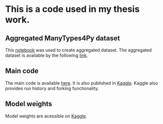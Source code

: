 # This is a code used in my thesis work.

## Aggregated ManyTypes4Py dataset
This [notebook](https://www.kaggle.com/code/aidarkhuzin1/creatingdataset) was used to create aggregated dataset. The aggregated dataset is available by the following [link](https://www.kaggle.com/datasets/aidarkhuzin1/manytypes4pyaggregated).

## Main code
The main code is available [here](codebertdsl.ipynb). It is also published in [Kaggle](https://www.kaggle.com/aidarkhuzin/codebertdsl-final). Kaggle also provides run history and forking functionality.

## Model weights
Model weights are acessible on [Kaggle](https://www.kaggle.com/datasets/aidarkhuzin/final-weights).
